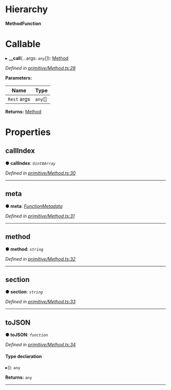 

# Hierarchy

**MethodFunction**

# Callable
▸ **__call**(...args: *`any`[]*): [Method](../classes/_primitive_method_.method.md)

*Defined in [primitive/Method.ts:28](https://github.com/polkadot-js/api/blob/73a5ea1/packages/types/src/primitive/Method.ts#L28)*

**Parameters:**

| Name | Type |
| ------ | ------ |
| `Rest` args | `any`[] |

**Returns:** [Method](../classes/_primitive_method_.method.md)

# Properties

<a id="callindex"></a>

##  callIndex

**● callIndex**: *`Uint8Array`*

*Defined in [primitive/Method.ts:30](https://github.com/polkadot-js/api/blob/73a5ea1/packages/types/src/primitive/Method.ts#L30)*

___
<a id="meta"></a>

##  meta

**● meta**: *[FunctionMetadata](../classes/_metadata_v0_modules_.functionmetadata.md)*

*Defined in [primitive/Method.ts:31](https://github.com/polkadot-js/api/blob/73a5ea1/packages/types/src/primitive/Method.ts#L31)*

___
<a id="method"></a>

##  method

**● method**: *`string`*

*Defined in [primitive/Method.ts:32](https://github.com/polkadot-js/api/blob/73a5ea1/packages/types/src/primitive/Method.ts#L32)*

___
<a id="section"></a>

##  section

**● section**: *`string`*

*Defined in [primitive/Method.ts:33](https://github.com/polkadot-js/api/blob/73a5ea1/packages/types/src/primitive/Method.ts#L33)*

___
<a id="tojson"></a>

##  toJSON

**● toJSON**: *`function`*

*Defined in [primitive/Method.ts:34](https://github.com/polkadot-js/api/blob/73a5ea1/packages/types/src/primitive/Method.ts#L34)*

#### Type declaration
▸(): `any`

**Returns:** `any`

___

